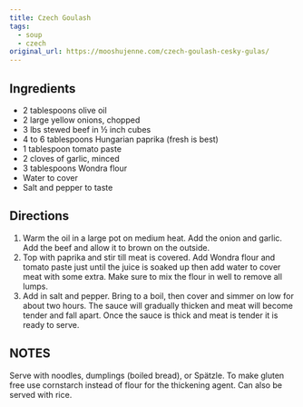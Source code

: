 ```yaml
---
title: Czech Goulash
tags:
  - soup
  - czech
original_url: https://mooshujenne.com/czech-goulash-cesky-gulas/
---
```


## Ingredients

* 2 tablespoons olive oil
* 2 large yellow onions, chopped
* 3 lbs stewed beef in ½ inch cubes
* 4 to 6 tablespoons Hungarian paprika (fresh is best)
* 1 tablespoon tomato paste
* 2 cloves of garlic, minced
* 3 tablespoons Wondra flour
* Water to cover
* Salt and pepper to taste

## Directions

1. Warm the oil in a large pot on medium heat. Add the onion and garlic. Add the beef and allow it to brown on the outside.
1. Top with paprika and stir till meat is covered. Add Wondra flour and tomato paste just until the juice is soaked up then add water to cover meat with some extra. Make sure to mix the flour in well to remove all lumps.
1. Add in salt and pepper. Bring to a boil, then cover and simmer on low for about two hours. The sauce will gradually thicken and meat will become tender and fall apart. Once the sauce is thick and meat is tender it is ready to serve.

## NOTES

Serve with noodles, dumplings (boiled bread), or Spätzle. To make gluten free use cornstarch instead of flour for the thickening agent. Can also be served with rice.